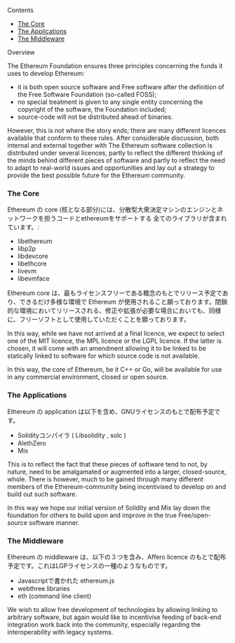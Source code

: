 <!-- START doctoc generated TOC please keep comment here to allow auto update -->
<!-- DON'T EDIT THIS SECTION, INSTEAD RE-RUN doctoc TO UPDATE -->
Contents

- [The Core](#the-core)
- [The Applications](#the-applications)
- [The Middleware](#the-middleware)

<!-- END doctoc generated TOC please keep comment here to allow auto update -->

Overview

The Ethereum Foundation ensures three principles concerning the funds it uses to develop Ethereum:

- it is both open source software and Free software after the definition of the Free Software Foundation (so-called FOSS);
- no special treatment is given to any single entity concerning the copyright of the software, the Foundation included;
- source-code will not be distributed ahead of binaries.

However, this is not where the story ends; there are many different licences available that conform to these rules. After considerable discussion, both internal and external together with The Ethereum software collection is distributed under several licences, partly to reflect the different thinking of the minds behind different pieces of software and partly to reflect the need to adapt to real-world issues and opportunities and lay out a strategy to provide the best possible future for the Ethereum community.

### The Core

Ethereum の core (核となる部分)には、分散型大衆決定マシンのエンジンとネットワークを担うコードとethereumをサポートする
全てのライブラリが含まれています。:
* libethereum
* libp2p
* libdevcore
* libethcore
* livevm
* libevmface

Ethereum core は、最もライセンスフリーである概念のもとでリリース予定であり、できるだけ多様な環境で Ethereum が使用されること願っております。閉鎖的な環境においてリリースされる、修正や拡張が必要な場合においても、同様に、フリーソフトとして使用していただくことを願っております。

In this way, while we have not arrived at a final licence, we expect to select one of the MIT licence, the MPL licence or the LGPL licence. If the latter is chosen, it will come with an amendment allowing it to be linked to be statically linked to software for which source code is not available.

In this way, the core of Ethereum, be it C++ or Go, will be available for use in any commercial environment, closed or open source. 

### The Applications

Ethereum の application は以下を含め、GNUライセンスのもとで配布予定です。
* Solidityコンパイラ ( Libsolidity , solc ) 
* AlethZero 
* Mix

This is to reflect the fact that these pieces of software tend to not, by nature, need to be amalgamated or augmented into a larger, closed-source, whole. There is however, much to be gained through many different members of the Ethereum-community being incentivised to develop on and build out such software.

In this way we hope our initial version of Solidity and Mix lay down the foundation for others to build upon and improve in the true Free/open-source software manner.

### The Middleware

Ethereum の middleware は、以下の３つを含み、Affero licence のもとで配布予定です。これはLGPライセンスの一種のようなものです。
* Javascriptで書かれた ethereum.js 
* webthree libraries
* eth (command line client) 
 
We wish to allow free development of technologies by allowing linking to arbitrary software, but again would like to incentivise feeding of back-end integration work back into the community, especially regarding the interoperability with legacy systems.